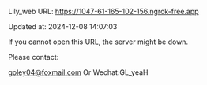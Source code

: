 Lily_web URL: https://1047-61-165-102-156.ngrok-free.app

Updated at: 2024-12-08 14:07:03

If you cannot open this URL, the server might be down.

Please contact: 

goley04@foxmail.com Or Wechat:GL_yeaH